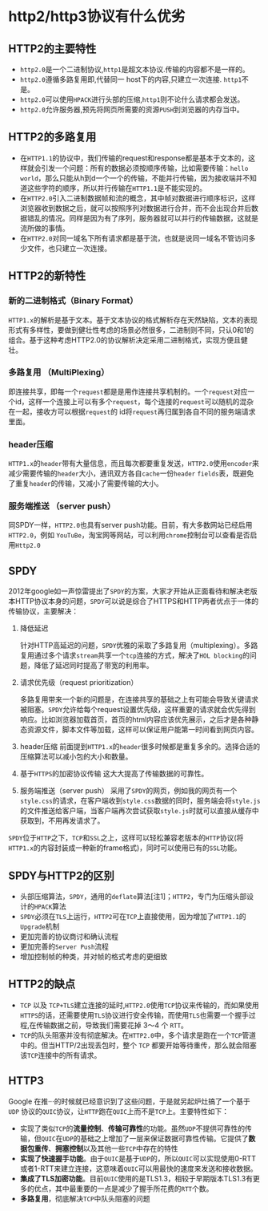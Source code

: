 # http2/http3协议有什么优劣

## HTTP2的主要特性

- ```http2.0```是一个二进制协议,```http1```是超文本协议.传输的内容都不是一样的。
- ```http2.0```遵循多路复用即,代替同一 host下的内容,只建立一次连接. ```http1```不是。
- ```http2.0```可以使用```HPACK```进行头部的压缩,```http1```则不论什么请求都会发送。
- ```http2.0```允许服务器,预先将网页所需要的资源```PUSH```到浏览器的内存当中。

## HTTP2的多路复用

- 在```HTTP1.1```的协议中，我们传输的request和response都是基本于文本的，这样就会引发一个问题：所有的数据必须按顺序传输，比如需要传输：```hello world```，那么只能从h到d一个一个的传输，不能并行传输，因为接收端并不知道这些字符的顺序，所以并行传输在```HTTP1.1```是不能实现的。
- 在```HTTP2.0```引入二进制数据帧和流的概念，其中帧对数据进行顺序标识，这样浏览器收到数据之后，就可以按照序列对数据进行合并，而不会出现合并后数据错乱的情况。同样是因为有了序列，服务器就可以并行的传输数据，这就是流所做的事情。
- 在```HTTP2.0```对同一域名下所有请求都是基于流，也就是说同一域名不管访问多少文件，也只建立一次连接。

## HTTP2的新特性

### 新的二进制格式（Binary Format）

```HTTP1.x```的解析是基于文本。基于文本协议的格式解析存在天然缺陷，文本的表现形式有多样性，要做到健壮性考虑的场景必然很多，二进制则不同，只认0和1的组合。基于这种考虑HTTP2.0的协议解析决定采用二进制格式，实现方便且健壮。

### 多路复用 （MultiPlexing）

即连接共享，即每一个```request```都是是用作连接共享机制的。一个```request```对应一个id，这样一个连接上可以有多个```request```，每个连接的```request```可以随机的混杂在一起，接收方可以根据```request```的 id将```request```再归属到各自不同的服务端请求里面。

### header压缩

```HTTP1.x```的```header```带有大量信息，而且每次都要重复发送，`````HTTP2.0`````使用```encoder```来减少需要传输的```header```大小，通讯双方各自```cache```一份```header``` ```fields```表，既避免了重复```header```的传输，又减小了需要传输的大小。

### 服务端推送 （server push）

同SPDY一样，`````HTTP2.0`````也具有server push功能。目前，有大多数网站已经启用```HTTP2.0```，例如 ```YouTuBe```，淘宝网等网站，可以利用```chrome```控制台可以查看是否启用```Http2.0```

## SPDY

2012年google如一声惊雷提出了```SPDY```的方案，大家才开始从正面看待和解决老版本HTTP协议本身的问题，```SPDY```可以说是综合了HTTPS和HTTP两者优点于一体的传输协议，主要解决：

1. 降低延迟

    针对HTTP高延迟的问题，```SPDY```优雅的采取了多路复用（multiplexing）。多路复用通过多个请求```stream```共享一个```tcp```连接的方式，解决了```HOL blocking```的问题，降低了延迟同时提高了带宽的利用率。

2. 请求优先级（request prioritization）

    多路复用带来一个新的问题是，在连接共享的基础之上有可能会导致关键请求被阻塞。```SPDY```允许给每个request设置优先级，这样重要的请求就会优先得到响应。比如浏览器加载首页，首页的html内容应该优先展示，之后才是各种静态资源文件，脚本文件等加载，这样可以保证用户能第一时间看到网页内容。

3. header压缩
    前面提到```HTTP1.x```的```header```很多时候都是重复多余的。选择合适的压缩算法可以减小包的大小和数量。

4. 基于```HTTPS```的加密协议传输
    这大大提高了传输数据的可靠性。

5. 服务端推送（server push）
    采用了```SPDY```的网页，例如我的网页有一个```style.css```的请求，在客户端收到```style.css```数据的同时，服务端会将```style.js```的文件推送给客户端，当客户端再次尝试获取```style.js```时就可以直接从缓存中获取到，不用再发请求了。

```SPDY```位于```HTTP```之下，```TCP```和```SSL```之上，这样可以轻松兼容老版本的```HTTP```协议(将```HTTP1.x```的内容封装成一种新的frame格式)，同时可以使用已有的```SSL```功能。

## SPDY与HTTP2的区别

- 头部压缩算法，```SPDY```，通用的```deflate```算法[注1]；```HTTP2```，专门为压缩头部设计的```HPACK```算法
- ```SPDY```必须在```TLS```上运行，```HTTP2```可在```TCP```上直接使用，因为增加了```HTTP1.1```的```Upgrade```机制
- 更加完善的协议商讨和确认流程
- 更加完善的```Server Push```流程
- 增加控制帧的种类，并对帧的格式考虑的更细致

## HTTP2的缺点

- ```TCP``` 以及 ```TCP+TLS```建立连接的延时,```HTTP2.0```使用```TCP```协议来传输的，而如果使用```HTTPS```的话，还需要使用```TLS```协议进行安全传输，而使用```TLS```也需要一个握手过程,在传输数据之前，导致我们需要花掉 3～4 个 ```RTT```。
- ```TCP```的队头阻塞并没有彻底解决。在```HTTP2.0```中，多个请求是跑在一个```TCP```管道中的。但当HTTP/2出现丢包时，整个 ```TCP``` 都要开始等待重传，那么就会阻塞该```TCP```连接中的所有请求。

## HTTP3

Google 在推···的时候就已经意识到了这些问题，于是就另起炉灶搞了一个基于 ```UDP``` 协议的```QUIC```协议，让```HTTP```跑在```QUIC```上而不是```TCP```上。主要特性如下：

- 实现了类似```TCP```的**流量控制**、**传输可靠性**的功能。虽然```UDP```不提供可靠性的传输，但```QUIC```在```UDP```的基础之上增加了一层来保证数据可靠性传输。它提供了**数据包重传**、**拥塞控制**以及其他一些```TCP```中存在的特性
- **实现了快速握手功能**。由于```QUIC```是基于```UDP```的，所以```QUIC```可以实现使用0-RTT或者1-RTT来建立连接，这意味着```QUIC```可以用最快的速度来发送和接收数据。
- **集成了TLS加密功能**。目前```QUIC```使用的是TLS1.3，相较于早期版本TLS1.3有更多的优点，其中最重要的一点是减少了握手所花费的```RTT```个数。
- **多路复用**，彻底解决```TCP```中队头阻塞的问题
